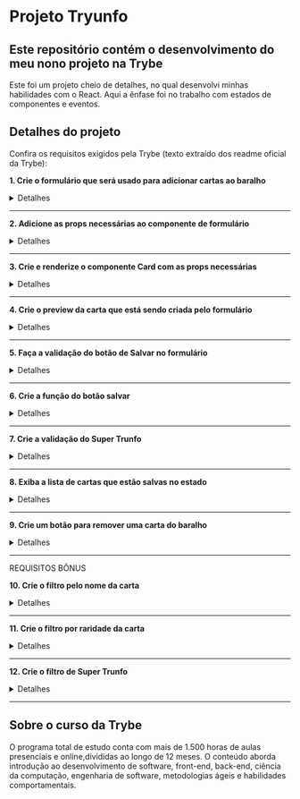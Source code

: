 # Projeto Tryunfo
## Este repositório contém o desenvolvimento do meu nono projeto na Trybe

Este foi um projeto cheio de detalhes, no qual desenvolvi minhas habilidades com o React. Aqui a ênfase foi no trabalho com estados de componentes e eventos.

## Detalhes do projeto

Confira os requisitos exigidos pela Trybe (texto extraído dos readme oficial da Trybe):

**1. Crie o formulário que será usado para adicionar cartas ao baralho**

<details><summary>Detalhes</summary>
<p>

> Crie um formulário que será utilizado para criar as cartas do seu baralho.

> Crie um componente chamado Form dentro da pasta src/components.

> Renderize o componente Form dentro do componente principal App.

> Crie os seguintes itens dentro do component Form.

</p>
</details>

---

**2. Adicione as props necessárias ao componente de formulário**

<details><summary>Detalhes</summary>
<p>

> As props do componente Form deverão ser utilizadas corretamente

</p>
</details>

---

**3. Crie e renderize o componente Card com as props necessárias**

<details><summary>Detalhes</summary>
<p>

> Crie um componente com o nome Card na pasta src/components e renderize-o no componente principal App. O componente Card deve receber as seguintes props.

> Renderize o componente Card dentro do componente principal App.

</p>
</details>

---

**4. Crie o preview da carta que está sendo criada pelo formulário**

<details><summary>Detalhes</summary>
<p>

> Até o momento você criou dois componentes que recebem props, agora está na hora de criar o estado dos componentes. Os componentes Form e Card irão compartilhar o mesmo estado para exibir as mesmas informações Quando alguma informação é digitada em algum campo do formulário, o componente Card deve exibir a mesma informação em tempo real, criando um preview da carta antes de ela ser salva no baralho.

> Você deverá usar a prop onInputChange para passar uma callback para lidar com os eventos de onChange dos inputs do formulário. Não se esqueça que os valores dos inputs (que também são passados por props) também devem ser salvos em um estado.

</p>
</details>

---

**5. Faça a validação do botão de Salvar no formulário**

<details><summary>Detalhes</summary>
<p>

> O botão que possui o atributo data-testid="save-button" só deve estar habilitado se todas as informações do formulário estiverem preenchidas corretamente, seguindo as seguintes regras:  - Os campos Nome, Descrição, Imagem e Raridade devem conter alguma informação (ou seja, os inputs não podem estar vazios).
> - A soma dos valores dos 3 atributos (attr1-input, attr2-input e attr3-input) não pode ultrapassar o valor 210. 
> - Cada um dos três atributos pode ter no máximo 90 pontos cada. 
> - Os atributos não podem receber valores negativos.

</p>
</details>

---

**6. Crie a função do botão salvar**

<details><summary>Detalhes</summary>
<p>

> Agora que o botão de salvar já está validado, você pode adicionar uma nova carta ao seu baralho. Isso significa que você precisará criar um novo estado na sua aplicação para salvar a lista de cartas existentes no seu baralho.

</p>
</details>

---

**7. Crie a validação do Super Trunfo**

<details><summary>Detalhes</summary>
<p>

> Em um baralho de Super Trunfo pode existir apenas uma carta Super Trunfo. Por isso é necessário fazer uma validação para que somente 1 carta Super Trunfo seja salva no seu baralho

</p>
</details>

---

**8. Exiba a lista de cartas que estão salvas no estado**

<details><summary>Detalhes</summary>
<p>

> Você já tem várias cartas legais em seu baralho, agora é a hora de listá-las para que você possa ver toda sua coleção!

> Renderize dentro do component App uma lista com todas as cartas que você tem no estado da aplicação.

> Garanta que sempre que uma carta for adicionada, a lista é atualizada automaticamente.

</p>
</details>

---

**9. Crie um botão para remover uma carta do baralho**

<details><summary>Detalhes</summary>
<p>

> Criar em cada carta que está sendo renderizada do seu baralho um button com o texto Excluir e o atributo data-testid="delete-button".

</p>
</details>

---

REQUISITOS BÔNUS

**10. Crie o filtro pelo nome da carta**

<details><summary>Detalhes</summary>
<p>

> Para filtro do nome, você deverá criar um campo do tipo text e adicionar o atributo data-testid="name-filter"

</p>
</details>

---

**11. Crie o filtro por raridade da carta**

<details><summary>Detalhes</summary>
<p>

> Para filtrar por raridade, você deverá criar um campo do tipo select e adicionar o atributo data-testid="rare-filter"

</p>
</details>

---

**12. Crie o filtro de Super Trunfo**

<details><summary>Detalhes</summary>
<p>

> Para filtrar por Super Trunfo, você deverá criar um campo do tipo checkbox com a label Super Trunfo e o atributo data-testid="trunfo-filter"

</p>
</details>

---

## Sobre o curso da Trybe
O programa total de estudo conta com mais de 1.500 horas de aulas presenciais e online,divididas ao longo de 12 meses. O conteúdo aborda introdução ao desenvolvimento de software, front-end, back-end, ciência da computação, engenharia de software, metodologias ágeis e habilidades comportamentais.
